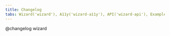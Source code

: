 ```yaml
---
title: Changelog
tabs: Wizard('wizard'), A11y('wizard-a11y'), API('wizard-api'), Example('wizard-code'), Changelog('wizard-changelog')
---
```


@changelog wizard
